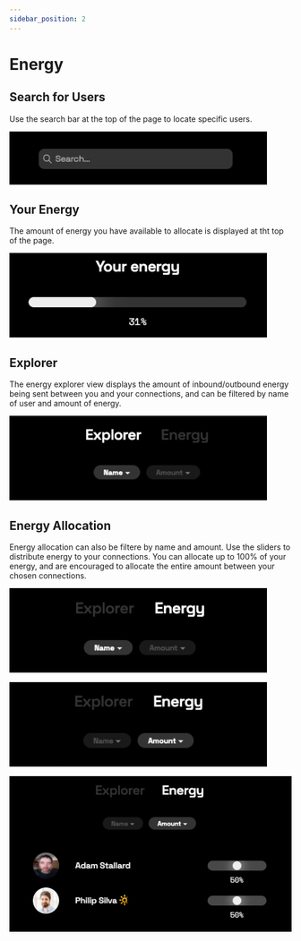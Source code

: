 ```yaml
---
sidebar_position: 2
---
```


# Energy

## Search for Users

Use the search bar at the top of the page to locate specific users.

![EnergySearch](../../static/img/energy-search.png)
## Your Energy

The amount of energy you have available to allocate is displayed at tht top of the page.

![EnergySearch](../../static/img/energy-your-energy.png)

## Explorer

The energy explorer view displays the amount of inbound/outbound energy being sent between you and your connections, and can be filtered by name of user and amount of energy.

![EnergySearch](../../static/img/energy-explorer.png)

## Energy Allocation

Energy allocation can also be filtere by name and amount. Use the sliders to distribute energy to your connections. You can allocate up to 100% of your energy, and are encouraged to allocate the entire amount between your chosen connections.

![EnergySearch](../../static/img/energy-allocation-name.png)

![EnergySearch](../../static/img/energy-allocation-amount.png)

![EnergySearch](../../static/img/energy-sliders.png)